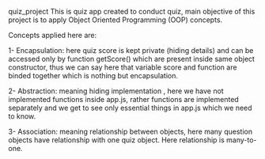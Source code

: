 quiz_project
This is quiz app created to conduct quiz, main objective of this project is to apply Object Oriented Programming (OOP) concepts.

Concepts applied here are:

1- Encapsulation: here quiz score is kept private (hiding details) and can be accessed only by function getScore() which are present inside same object constructor, thus we can say here that variable score and function are binded together which is nothing but encapsulation.

2- Abstraction: meaning hiding implementation , here we have not implemented functions inside app.js, rather functions are implemented separately and we get to see only essential things in app.js which we need to know.

3- Association: meaning relationship between objects, here many question objects have relationship with one quiz object. Here relationship is many-to-one.
